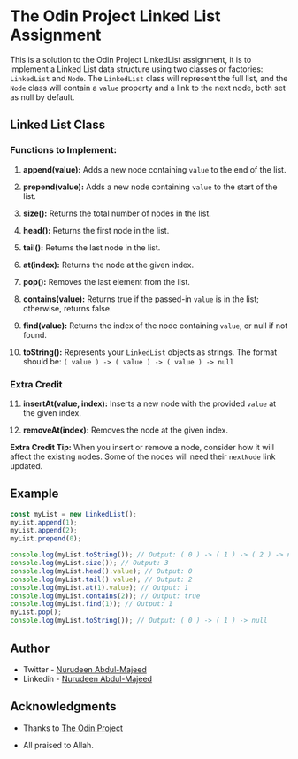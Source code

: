 # The Odin Project Linked List Assignment

This is a solution to the Odin Project LinkedList assignment, it is to implement a Linked List data structure using two classes or factories: `LinkedList` and `Node`. The `LinkedList` class will represent the full list, and the `Node` class will contain a `value` property and a link to the next node, both set as null by default.

## Linked List Class

### Functions to Implement:

1. **append(value):** Adds a new node containing `value` to the end of the list.

2. **prepend(value):** Adds a new node containing `value` to the start of the list.

3. **size():** Returns the total number of nodes in the list.

4. **head():** Returns the first node in the list.

5. **tail():** Returns the last node in the list.

6. **at(index):** Returns the node at the given index.

7. **pop():** Removes the last element from the list.

8. **contains(value):** Returns true if the passed-in `value` is in the list; otherwise, returns false.

9. **find(value):** Returns the index of the node containing `value`, or null if not found.

10. **toString():** Represents your `LinkedList` objects as strings. The format should be: `( value ) -> ( value ) -> ( value ) -> null`

### Extra Credit

11. **insertAt(value, index):** Inserts a new node with the provided `value` at the given index.

12. **removeAt(index):** Removes the node at the given index.

**Extra Credit Tip:** When you insert or remove a node, consider how it will affect the existing nodes. Some of the nodes will need their `nextNode` link updated.

## Example

```javascript
const myList = new LinkedList();
myList.append(1);
myList.append(2);
myList.prepend(0);

console.log(myList.toString()); // Output: ( 0 ) -> ( 1 ) -> ( 2 ) -> null
console.log(myList.size()); // Output: 3
console.log(myList.head().value); // Output: 0
console.log(myList.tail().value); // Output: 2
console.log(myList.at(1).value); // Output: 1
console.log(myList.contains(2)); // Output: true
console.log(myList.find(1)); // Output: 1
myList.pop();
console.log(myList.toString()); // Output: ( 0 ) -> ( 1 ) -> null
```

## Author

- Twitter - [Nurudeen Abdul-Majeed](https://twitter.com/ABDULMAJEEDNUR3)
- Linkedin - [Nurudeen Abdul-Majeed](https://www.linkedin.com/in/abdul-majeed-nurudeen-78266a182/)

## Acknowledgments

- Thanks to [The Odin Project](https://www.theodinproject.com/)

- All praised to Allah.

